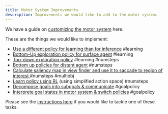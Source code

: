 ```yaml
---
title: Motor System Improvements
description: Improvements we would like to add to the motor system.
---
```

We have a guide on [customizing the motor system](../contributing/ways-to-contribute-to-code/contributing-motor-systems.md) here.

These are the things we would like to implement:

- [Use a different policy for learning than for inference](motor-system-improvements/use-a-different-policy-for-learning-than-for-inference.md) #learning
- [Bottom-Up exploration policy for surface agent](motor-system-improvements/bottom-up-exploration-policy-for-surface-agent.md) #learning
- [Top-down exploration policy](motor-system-improvements/top-down-exploration-policy.md) #learning #numsteps
- [Bottom up policies for distant agent](motor-system-improvements/bottom-up-policies-for-distant-agent.md) #numsteps
- [Calculate saliency map in view finder and use it to saccade to region of interest ](motor-system-improvements/calculate-saliency-map-in-view-finder-and-use-it-to-saccade-to-region-of-interest.md)#numsteps #multiobj
- [Learn policy using RL](motor-system-improvements/learn-policy-using-rl.md) (using simplified action space) #numsteps
- [Decompose goals into subgoals & communicate](motor-system-improvements/decompose-goals-into-subgoals-communicate.md) #goalpolicy
- [Interprete goal states in motor system & switch policies](motor-system-improvements/interprete-goal-states-in-motor-system-switch-policies.md) #goalpolicy

Please see the [instructions here](project-roadmap.md#how-you-can-contribute) if you would like to tackle one of these tasks.